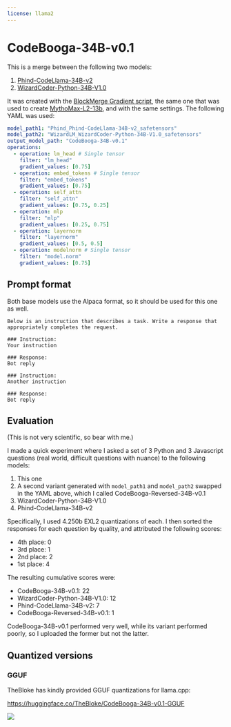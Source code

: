 ```yaml
---
license: llama2
---
```


# CodeBooga-34B-v0.1

This is a merge between the following two models:

1) [Phind-CodeLlama-34B-v2](https://huggingface.co/Phind/Phind-CodeLlama-34B-v2)
2) [WizardCoder-Python-34B-V1.0](https://huggingface.co/WizardLM/WizardCoder-Python-34B-V1.0)

It was created with the [BlockMerge Gradient script](https://github.com/Gryphe/BlockMerge_Gradient), the same one that was used to create [MythoMax-L2-13b](https://huggingface.co/Gryphe/MythoMax-L2-13b), and with the same settings. The following YAML was used:

```yaml
model_path1: "Phind_Phind-CodeLlama-34B-v2_safetensors"
model_path2: "WizardLM_WizardCoder-Python-34B-V1.0_safetensors"
output_model_path: "CodeBooga-34B-v0.1"
operations:
  - operation: lm_head # Single tensor
    filter: "lm_head"
    gradient_values: [0.75]
  - operation: embed_tokens # Single tensor
    filter: "embed_tokens"
    gradient_values: [0.75]
  - operation: self_attn
    filter: "self_attn"
    gradient_values: [0.75, 0.25]
  - operation: mlp
    filter: "mlp"
    gradient_values: [0.25, 0.75]
  - operation: layernorm
    filter: "layernorm"
    gradient_values: [0.5, 0.5]
  - operation: modelnorm # Single tensor
    filter: "model.norm"
    gradient_values: [0.75]
```

## Prompt format

Both base models use the Alpaca format, so it should be used for this one as well.

```
Below is an instruction that describes a task. Write a response that appropriately completes the request.

### Instruction:
Your instruction

### Response:
Bot reply

### Instruction:
Another instruction

### Response:
Bot reply
```

## Evaluation

(This is not very scientific, so bear with me.)

I made a quick experiment where I asked a set of 3 Python and 3 Javascript questions (real world, difficult questions with nuance) to the following models:

1) This one
2) A second variant generated with `model_path1` and `model_path2` swapped in the YAML above, which I called CodeBooga-Reversed-34B-v0.1
3) WizardCoder-Python-34B-V1.0
4) Phind-CodeLlama-34B-v2

Specifically, I used 4.250b EXL2 quantizations of each. I then sorted the responses for each question by quality, and attributed the following scores:

* 4th place: 0
* 3rd place: 1
* 2nd place: 2
* 1st place: 4

The resulting cumulative scores were:

* CodeBooga-34B-v0.1: 22
* WizardCoder-Python-34B-V1.0: 12
* Phind-CodeLlama-34B-v2: 7
* CodeBooga-Reversed-34B-v0.1: 1

CodeBooga-34B-v0.1 performed very well, while its variant performed poorly, so I uploaded the former but not the latter.

## Quantized versions

### GGUF

TheBloke has kindly provided GGUF quantizations for llama.cpp:

https://huggingface.co/TheBloke/CodeBooga-34B-v0.1-GGUF

<a href="https://ko-fi.com/oobabooga"><img src="https://i.imgur.com/UJlEAYw.png"></a>